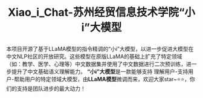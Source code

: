 # <p align="center">Xiao_i_Chat-苏州经贸信息技术学院“小i”大模型</p>
本项目开源了基于LLaMA模型的指令精调的“小i”大模型，以进一步促进大模型在中文NLP社区的开放研究。这些模型在原版LLaMA的基础上扩充了特定领域（如：教学、医学、心理等）中文数据集并使用了中文数据进行二次预训练，进一步提升了中文基础语义理解能力。
**“小i”大模型**是一款能够支持 理解用户-支持用户-帮助用户的特定领域大模型，由**LLaMA模型**微调而来，欢迎大家star~⭐⭐，你们的支持是团队进步的最大动力！
